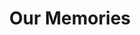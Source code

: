 ---
title: Our Memories
linktitle: Home
description: Welcome Friends! This is a site dedicated to sharing some of our personal memories with close family and friends. Please do not share the link. Thank you and enjoy!
#lastmod: 2023-07-05
#featured_image: martin-martz-wRuhOOaG-Z4-unsplash.jpg # default: first image in this directory
#featured_image on the home page is used for OpenGraph cards, etc.

# sub-galleries on list pages are sorted by date and weight (descending)
---